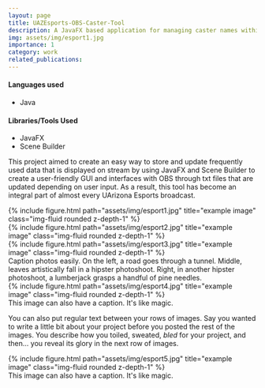 ```yaml
---
layout: page
title: UAZEsports-OBS-Caster-Tool
description: A JavaFX based application for managing caster names within a database, hot swapping which names are displayed on stream, and updating game scores.
img: assets/img/esport1.jpg
importance: 1
category: work
related_publications: 
---
```


#### Languages used 
<ul>
    <li>Java</li>
</ul>

#### Libraries/Tools Used 
<ul>
    <li>JavaFX</li>
    <li>Scene Builder</li>
</ul>

This project aimed to create an easy way to store and update frequently used 
data that is displayed on stream by using JavaFX and Scene Builder to
create a user-friendly GUI and interfaces with OBS through txt files that are
updated depending on user input. As a result, this tool has become an integral
part of almost every UArizona Esports broadcast.


<div class="row">
    <div class="col-sm mt-3 mt-md-0">
        {% include figure.html path="assets/img/esport1.jpg" title="example image" class="img-fluid rounded z-depth-1" %}
    </div>
    <div class="col-sm mt-3 mt-md-0">
        {% include figure.html path="assets/img/esport2.jpg" title="example image" class="img-fluid rounded z-depth-1" %}
    </div>
    <div class="col-sm mt-3 mt-md-0">
        {% include figure.html path="assets/img/esport3.jpg" title="example image" class="img-fluid rounded z-depth-1" %}
    </div>
</div>
<div class="caption">
    Caption photos easily. On the left, a road goes through a tunnel. Middle, leaves artistically fall in a hipster photoshoot. Right, in another hipster photoshoot, a lumberjack grasps a handful of pine needles.
</div>

<div class="row">
    <div class="col-sm mt-3 mt-md-0">
        {% include figure.html path="assets/img/esport4.jpg" title="example image" class="img-fluid rounded z-depth-1" %}
    </div>
</div>
<div class="caption">
    This image can also have a caption. It's like magic.
</div>

You can also put regular text between your rows of images.
Say you wanted to write a little bit about your project before you posted the rest of the images.
You describe how you toiled, sweated, *bled* for your project, and then... you reveal its glory in the next row of images.

<div class="row">
    <div class="col-sm mt-3 mt-md-0">
        {% include figure.html path="assets/img/esport5.jpg" title="example image" class="img-fluid rounded z-depth-1" %}
    </div>
</div>
<div class="caption">
    This image can also have a caption. It's like magic.
</div>
